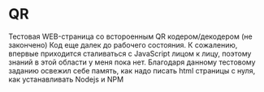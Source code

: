 # QR
Тестовая WEB-страница со встороенным QR кодером/декодером (не закончено)
Код еще далек до рабочего состояния.
К сожалению, впервые приходится сталиваться с JavaScript лицом к лицу, поэтому знаний в этой области у меня пока нет.
Благодаря данному тестовому заданию освежил себе память, как надо писать html страницы с нуля, как устанавливать Nodejs и NPM
